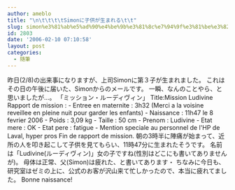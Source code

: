 ```yaml
---
author: ameblo
title: "\n\t\t\t\tSimonに子供が生まれる\t\t"
slug: simon%e3%81%ab%e5%ad%90%e4%be%9b%e3%81%8c%e7%94%9f%e3%81%be%e3%82%8c%e3%82%8b
id: 2803
date: '2006-02-10 07:10:58'
layout: post
categories:
  - 随筆
---
```


昨日(2/8)の出来事になりますが、上司Simonに第３子が生まれました。 これはその日の午後に届いた、Simonからのメールです。 一瞬、なんのことやら、と思いましたが…。 「ミッション・ルーディヴィン」 Title:Mission Ludivine Rapport de mission : - Entree en maternite : 3h32 (Merci a la voisine reveillee en pleine nuit pour garder les enfants) - Naissance : 11h47 le 8 fevrier 2006 - Poids : 3,09 kg - Taille : 50 cm - Prenom : Ludivine - Etat mere : OK - Etat pere : fatigue - Mention speciale au personnel de l'HP de Laval, hyper pros Fin de rapport de mission. 朝の3時半に陣痛が始まって、近所の人を叩き起こして子供を見てもらい、11時47分に生まれたそうです。 名前は「Ludivine(ルーディヴィン)」女の子ですね(性別はどこにも書いてありませんが)。 母体は正常、父(Simon)は疲れた、と書いてあります・ ちなみに今日も、研究室はゼミの上に、公式のお客が沢山来て忙しかったので、本当に疲れてました。 Bonne naissance!
